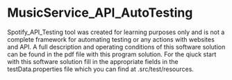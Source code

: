 # MusicService_API_AutoTesting
Spotify_API_Testing tool was created for learning purposes only and is not a complete framework for automating testing or any actions with websites and API. A full description and operating conditions of this software solution can be found in the pdf file with this program solution. For the qiuck start with this software solution fill in the appropriate fields in the testData.properties file which you can find at .src/test/resources.
